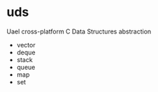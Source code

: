 # uds
Uael cross-platform C Data Structures abstraction
* vector
* deque
* stack
* queue
* map
* set

